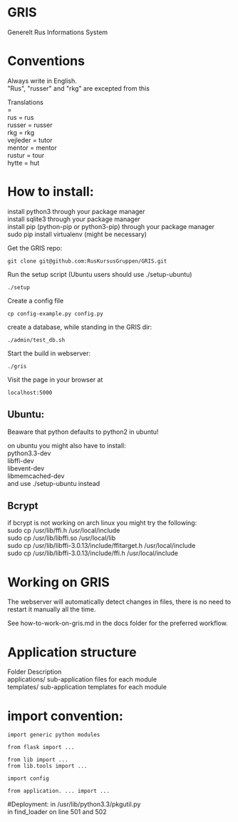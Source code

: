 GRIS
====

Generelt Rus Informations System

# Conventions  
Always write in English.  
"Rus", "russer" and "rkg" are excepted from this  

Translations  
<Danish> = <English>  
rus      = rus  
russer   = russer  
rkg      = rkg  
vejleder = tutor  
mentor   = mentor  
rustur   = tour  
hytte    = hut  


# How to install:
install python3 through your package manager  
install sqlite3 through your package manager  
install pip (python-pip or python3-pip) through your package manager  
sudo pip install virtualenv (might be necessary)  

Get the GRIS repo:
```
git clone git@github.com:RusKursusGruppen/GRIS.git
```

Run the setup script (Ubuntu users should use ./setup-ubuntu)
```
./setup
```

Create a config file
```
cp config-example.py config.py
```

create a database, while standing in the GRIS dir:
```
./admin/test_db.sh
```

Start the build in webserver:
```
./gris
```

Visit the page in your browser at
```
localhost:5000
```

## Ubuntu:
Beaware that python defaults to python2 in ubuntu!

on ubuntu you might also have to install:  
python3.3-dev  
libffi-dev  
libevent-dev  
libmemcached-dev  
and use ./setup-ubuntu instead  

## Bcrypt
if bcrypt is not working on arch linux you might try the following:  
sudo cp /usr/lib/ffi.h /usr/local/include  
sudo cp /usr/lib/libffi.so /usr/local/lib  
sudo cp /usr/lib/libffi-3.0.13/include/ffitarget.h /usr/local/include  
sudo cp /usr/lib/libffi-3.0.13/include/ffi.h /usr/local/include  

# Working on GRIS
The webserver will automatically detect changes in files, there is no need to restart it manually all the time.

See how-to-work-on-gris.md in the docs folder for the preferred workflow.  

# Application structure
Folder                      Description  
applications/               sub-application files for each module  
templates/<application>     sub-application templates for each module  


# import convention:
```
import generic python modules

from flask import ...

from lib import ...
from lib.tools import ...

import config

from application. ... import ...
```


#Deployment:
in /usr/lib/python3.3/pkgutil.py  
in find_loader on line 501 and 502  
